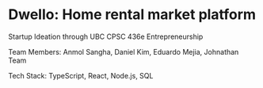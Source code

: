 # Dwello: Home rental market platform

Startup Ideation through UBC CPSC 436e Entrepreneurship

Team Members: Anmol Sangha, Daniel Kim, Eduardo Mejia, Johnathan Team

Tech Stack: TypeScript, React, Node.js, SQL
